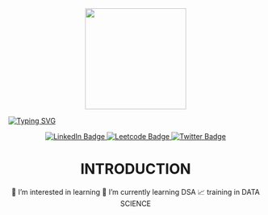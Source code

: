 
<div id="header" align="center">
  <img src="https://media.giphy.com/media/WtDLxQWQWLtw3oIXTy/giphy.gif" width="200",height="100"/>
</div>

[![Typing SVG](https://readme-typing-svg.demolab.com?font=Fira+Code&weight=1000&size=22&duration=4000&pause=1000&color=DFF723&center=true&vCenter=true&width=1050&lines=Hi!+i'm+Anirudh+Verma)](https://git.io/typing-svg)


<div id="badges" align="center">
  <a href="https://www.linkedin.com/in/aniruddh-verma/">
    <img src="https://img.shields.io/badge/LinkedIn-blue?style=for-the-badge&logo=linkedin&logoColor=white" alt="LinkedIn Badge"/>
  </a>
  <a href="https://leetcode.com/aniruddhverma16/">
    <img src="https://img.shields.io/badge/Leetcode-yellow?style=for-the-badge&logo=Leetcode&logoColor=black" alt="Leetcode Badge"/>
  </a>
  <a href="your-twitter-URL">
    <img src="https://img.shields.io/badge/Twitter-blue?style=for-the-badge&logo=twitter&logoColor=white" alt="Twitter Badge"/>
  </a>
</div>
<div align="center">
  <img src="https://komarev.com/ghpvc/?username=Aniruddh-Verma&style=flat-square&color=blue" alt=""/>
</div>

<div id="text" align="center">

  # **INTRODUCTION**
   👀 I’m interested in learning
   🌱 I’m currently learning DSA 
   📈 training in DATA SCIENCE 
  
</div>
